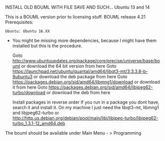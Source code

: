  INSTALL OLD BOUML WITH FILE SAVE AND SUCH...
Ubuntu 13 and 14 

This is a BOUML version prior to licensing stuff. BOUML release 4.21
Prerequisites:

    Ubuntu: Ubuntu 16.XX

 - You  might be missing more dependencies, because I might have them installed but this is the procedure.

    Goto http://www.ubuntuupdates.org/package/core/precise/universe/base/bouml or download the 64 bit version from here
    Goto https://launchpad.net/ubuntu/quantal/amd64/libqt3-mt/3:3.3.8-b-8ubuntu3    or download the deb package from here
    Goto https://packages.debian.org/sid/amd64/libmng1/download  or download it from here
    Goto https://packages.debian.org/sid/amd64/libjpeg62-turbo/download or download the deb from here 
     
    Install packages in reverse order
    If you run in a package you dont have, search it and install it. On my machine I just need the libqt3-mt, libmng1 and libjpeg62-turbo
    or http://http.us.debian.org/debian/pool/main/libj/libjpeg-turbo/libjpeg62-turbo_1.3.1-12_amd64.deb

The bouml should be available under Main Menu - > Programming
